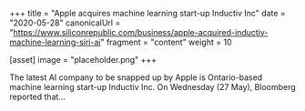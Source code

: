 +++
title = "Apple acquires machine learning start-up Inductiv Inc"
date = "2020-05-28"
canonicalUrl = "https://www.siliconrepublic.com/business/apple-acquired-inductiv-machine-learning-siri-ai"
fragment = "content"
weight = 10

[asset]
    image = "placeholder.png"
+++

The latest AI company to be snapped up by Apple is Ontario-based machine 
learning start-up Inductiv Inc. On Wednesday (27 May), Bloomberg reported 
that...
